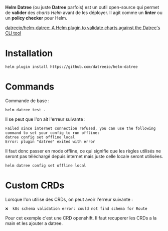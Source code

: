 **Helm Datree** (ou juste **Datree** parfois) est un outil open-source qui permet de **valider** des _charts Helm_ avant de les déployer. Il agit comme un **linter** ou un **policy checker** pour Helm.

[datreeio/helm-datree: A Helm plugin to validate charts against the Datree's CLI tool](https://github.com/datreeio/helm-datree)

# Installation

```
helm plugin install https://github.com/datreeio/helm-datree
```

# Commands

Commande de base : 

```
helm datree test .
```

Il se peut que l'on ait l'erreur suivante : 
```
Failed since internet connection refused, you can use the following command to set your config to run offline:
datree config set offline local
Error: plugin "datree" exited with error
```

Il faut donc passer en mode offline, ce qui signifie que les règles utilisés ne seront pas téléchargé depuis internet mais juste celle locale seront utilisées.

```
helm datree config set offline local
```

# Custom CRDs

Lorsque l'on utilise des CRDs, on peut avoir l'erreur suivante : 

```
❌  k8s schema validation error: could not find schema for Route
```

Pour cet exemple c'est une CRD openshift.
Il faut recuperer les CRDs a la main et les ajouter a datree.